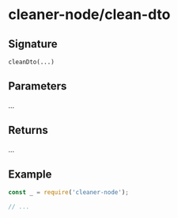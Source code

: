 # cleaner-node/clean-dto

## Signature

`cleanDto(...)`

## Parameters

...

## Returns

...

## Example

```javascript
const _ = require('cleaner-node');

// ...
```
